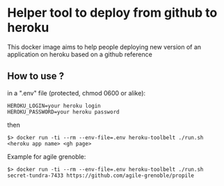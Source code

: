 Helper tool to deploy from github to heroku
===========================================

This docker image aims to help people deploying new version of an application
on heroku based on a github reference

How to use ?
------------

in a ".env" file (protected, chmod 0600 or alike):

    HEROKU_LOGIN=your heroku login
    HEROKU_PASSWORD=your heroku password

then

    $> docker run -ti --rm --env-file=.env heroku-toolbelt ./run.sh <heroku app name> <gh page>

Example for agile grenoble:

    $> docker run -ti --rm --env-file=.env heroku-toolbelt ./run.sh secret-tundra-7433 https://github.com/agile-grenoble/propile

